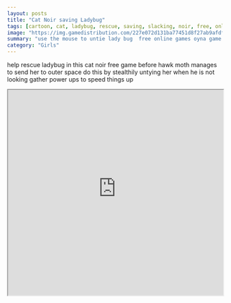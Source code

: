 ```yaml
---
layout: posts
title: "Cat Noir saving Ladybug"
tags: [cartoon, cat, ladybug, rescue, saving, slacking, noir, free, online, games, oyna, game, free, games, play, play, games]
image: "https://img.gamedistribution.com/227e072d131ba77451d8f27ab9afdfb7.jpg"
summary: "use the mouse to untie lady bug  free online games oyna game free games play play games"
category: "Girls"
---
```


help rescue ladybug in this cat noir free game before hawk moth manages to send her to outer space do this by stealthily untying her when he is not looking gather power ups to speed things up

<iframe width="100%" height="480px;" src="https://flash.gamedistribution.com?game=227e072d131ba77451d8f27ab9afdfb7"></iframe>